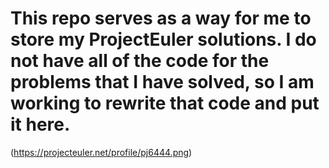 # This repo serves as a way for me to store my ProjectEuler solutions. I do not have all of the code for the problems that I have solved, so I am working to rewrite that code and put it here.

(https://projecteuler.net/profile/pj6444.png)
